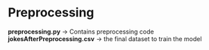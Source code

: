 # Preprocessing


<b>preprocessing.py</b> -> Contains preprocessing code
<b> jokesAfterPreprocessing.csv</b> -> the final dataset to train the model

